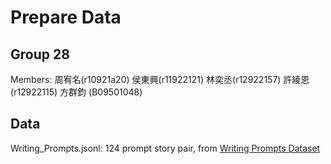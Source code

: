 # Prepare Data
## Group 28
Members: 周宥名(r10921a20) 侯東興(r11922121) 林奕丞(r12922157) 許綾恩(r12922115) 方群鈞 (B09501048)
## Data
Writing_Prompts.jsonl: 124 prompt story pair, from [Writing Prompts Dataset](https://www.kaggle.com/datasets/ratthachat/writing-prompts) 